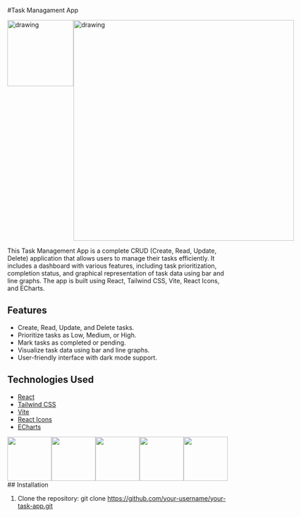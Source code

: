 #Task Managament App
<div style="display: flex;">
    <img src="https://i.ibb.co/XjmHBBv/Screenshot-2023-09-22-205345.png" alt="drawing" width="150" />
    <img src="https://i.ibb.co/3F5Qzv5/Screenshot-2023-09-22-205314.png" alt="drawing" width="500" />
</div>

This Task Management App is a complete CRUD (Create, Read, Update, Delete) application that allows users to manage their tasks efficiently. It includes a dashboard with various features, including task prioritization, completion status, and graphical representation of task data using bar and line graphs. The app is built using React, Tailwind CSS, Vite, React Icons, and ECharts.

## Features

- Create, Read, Update, and Delete tasks.
- Prioritize tasks as Low, Medium, or High.
- Mark tasks as completed or pending.
- Visualize task data using bar and line graphs.
- User-friendly interface with dark mode support.

## Technologies Used

- [React](https://reactjs.org/)
- [Tailwind CSS](https://tailwindcss.com/)
- [Vite](https://vitejs.dev/)
- [React Icons](https://react-icons.github.io/react-icons/)
- [ECharts](https://echarts.apache.org/)
<div style="display: flex;">
    <img src="https://camo.githubusercontent.com/48d099290b4cb2d7937bcd96e8497cf1845b54a810a6432c70cf944b60b40c77/68747470733a2f2f7261776769742e636f6d2f676f72616e67616a69632f72656163742d69636f6e732f6d61737465722f72656163742d69636f6e732e737667" width="100" />
    <img src="https://www.svgrepo.com/show/374167/vite.svg" width="100" />
    <img src="https://upload.wikimedia.org/wikipedia/commons/thumb/a/a7/React-icon.svg/1150px-React-icon.svg.png" width="100" />
    <img src="https://i.ibb.co/g7120hs/channels4-profile-removebg-preview.png" width="100" />
    <img src="https://cdn.dribbble.com/users/984227/screenshots/4647279/media/29889e65127ebec20d89b8a847368292.png?resize=400x300&vertical=center" width="100" />
</div>
## Installation

1. Clone the repository:
   git clone https://github.com/your-username/your-task-app.git